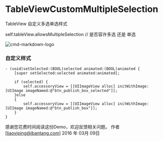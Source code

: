 # TableViewCustomMultipleSelection
TableView 自定义多选单选样式 

 self.tableView.allowsMultipleSelection  // 是否容许多选 还是 单选
 
 ![cmd-markdown-logo](https://www.zybuluo.com/static/img/logo.png)

### 自定义样式

    - (void)setSelected:(BOOL)selected animated:(BOOL)animated {
        [super setSelected:selected animated:animated];
        
        if (selected) {
            self.accessoryView = [[UIImageView alloc] initWithImage:[UIImage imageNamed:@"btn_publish_box_selected"]];
        }else
        {
            self.accessoryView = [[UIImageView alloc] initWithImage:[UIImage imageNamed:@"btn_publish_box"]];
        }
    }
 
 
感谢您花费时间阅读这份Demo，欢迎反馈相关问题。
作者 [liaoyiping@ibantang.com]
2016 年 03月 09日    